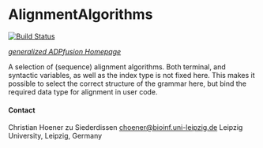 # AlignmentAlgorithms

[![Build Status](https://travis-ci.org/choener/AlignmentAlgorithms.svg?branch=master)](https://travis-ci.org/choener/AlignmentAlgorithms)

[*generalized ADPfusion Homepage*](http://www.bioinf.uni-leipzig.de/Software/gADP/)

A selection of (sequence) alignment algorithms. Both terminal, and syntactic
variables, as well as the index type is not fixed here. This makes it possible
to select the correct structure of the grammar here, but bind the required data
type for alignment in user code.



#### Contact

Christian Hoener zu Siederdissen
choener@bioinf.uni-leipzig.de
Leipzig University, Leipzig, Germany

